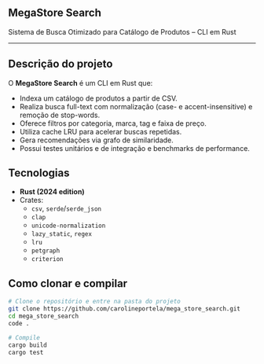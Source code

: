 ## MegaStore Search

Sistema de Busca Otimizado para Catálogo de Produtos – CLI em Rust

---

## Descrição do projeto
O **MegaStore Search** é um CLI em Rust que:

- Indexa um catálogo de produtos a partir de CSV.
- Realiza busca full-text com normalização (case- e accent-insensitive) e remoção de stop-words.
- Oferece filtros por categoria, marca, tag e faixa de preço.
- Utiliza cache LRU para acelerar buscas repetidas.
- Gera recomendações via grafo de similaridade.
- Possui testes unitários e de integração e benchmarks de performance.

## Tecnologias
- **Rust (2024 edition)**
- Crates:
  - `csv`, `serde`/`serde_json`
  - `clap`
  - `unicode-normalization`
  - `lazy_static`, `regex`
  - `lru`
  - `petgraph`
  - `criterion`

## Como clonar e compilar
```bash
# Clone o repositório e entre na pasta do projeto
git clone https://github.com/carolineportela/mega_store_search.git
cd mega_store_search
code .

# Compile 
cargo build
cargo test
